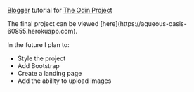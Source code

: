 [Blogger](http://tutorials.jumpstartlab.com/projects/blogger.html) tutorial for [The Odin Project](http://www.theodinproject.com)
<p>The final project can be viewed [here](https://aqueous-oasis-60855.herokuapp.com).</p>

<p>In the future I plan to:</p>
<ul>
<li>Style the project</li>
<li>Add Bootstrap</li>
<li>Create a landing page</li>
<li>Add the ability to upload images</li>
</ul>
